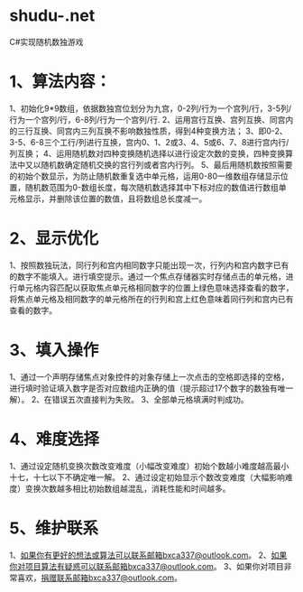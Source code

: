 # shudu-.net
C#实现随机数独游戏
# 1、算法内容：
1、初始化9*9数组，依据数独宫位划分为九宫，0-2列/行为一个宫列/行，3-5列/行为一个宫列/行，6-8列/行为一个宫列/行.
2、运用宫行互换、宫列互换、同宫内的三行互换、同宫内三列互换不影响数独性质，得到4种变换方法；
3、即0-2、3-5、6-8三个工行/列进行互换，宫内0、1、2或3、4、5或6、7、8进行宫内行/列互换；
4、运用随机数对四种变换随机选择以进行设定次数的变换，四种变换算法中又以随机数确定随机交换的宫行列或者宫内行列。
5、最后用随机数按照需要的初始个数显示，为防止随机数重复选中单元格，运用0-80一维数组存储显示位置，随机数范围为0-数组长度，每次随机数选择其中下标对应的数值进行数组单元格显示，并删除该位置的数值，且将数组总长度减一。
# 2、显示优化
1、按照数独玩法，同行列和宫内相同数字只能出现一次，行列内和宫内数字已有的数字不能填入。进行填空提示。通过一个焦点存储器实时存储点击的单元格，进行单元格内容匹配以获取焦点单元格相同数字的位置上绿色意味选择查看的数字，将焦点单元格及相同数字的单元格所在的行列和宫上红色意味着同行列和宫内已有查看的数字。
# 3、填入操作
1、通过一个声明存储焦点对象控件的对象存储上一次点击的空格即选择的空格，进行填时验证填入数字是否对应数组内正确的值（提示超过17个数字的数独有唯一解）。
2、在错误五次直接判为失败。
3、全部单元格填满时判成功。
# 4、难度选择
1、通过设定随机变换次数改变难度（小幅改变难度）初始个数越小难度越高最小十七，十七以下不确定唯一解。
2、通过设定初始显示个数改变难度（大幅影响难度）变换次数越多相比初始数组越混乱，消耗性能和时间越多。
# 5、维护联系
1、如果你有更好的想法或算法可以联系邮箱bxca337@outlook.com。
2、如果你对项目算法有疑惑可以联系邮箱bxca337@outlook.com。
3、如果你对项目非常喜欢，捐赠联系邮箱bxca337@outlook.com。
